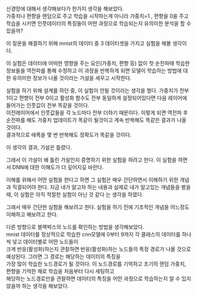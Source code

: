 신경망에 대해서 생각해보다가 한가지 생각을 해보았다.  
가중치나 편향을 랜덤으로 주고 학습을 시작하는게 아니라 가중치=1 , 편향을 0을 주고 학습을 시키면 인풋데이터의 특징들이 어떤 과정으로 학습되는지 유의미한 분석을 할 수 있을까?   

이 질문을 해결하기 위해 mnist의 데이터 중 3 데이터셋을 가지고 실험을 해볼 생각이다.  

이 실험은 데이터에 어떠한 영향을 주는 요인(가중치, 편향 등) 없이 첫 순전파때 학습한 정보들을 역전파를 통해 수정하고 이 과정을 반복하게 되면 모델이 학습하는 방법에 대한 유의미한 정보가 나올 것이라는 가설을 세우고 시작한다.  

실험을 하기 위해 설계를 하던 중, 이 실험이 안될 것이라는 생각을 했다. 가중치가 전부 1이고 편향이 전부 0이고 활성화 함수도 전부 동일하게 설정되어있다면 다음 레이어에 들어가는 인풋값이 전부 똑같을 것이다.  
이전레이어에서 인풋값들을 각 노드마다 전부 더하기 때문이다. 이렇게 되면 역전파 후 순전파를 해도 가중치 업데이트가 똑같이 될것이고 계속 반복해도 똑같은 결과가 나올 것이다.  
결과적으로 에폭을 몇 번 반복해도 정확도가 똑같을 것이다.  

이 생각의 결과, 가설은 틀렸다.  

그래서 이 가설이 왜 틀린 가설인지 증명하기 위한 실험을 하려고 한다. 이 실험을 하면서 DNN에 대한 이해도가 더 깊어지길 바란다.  


이해를 위해서 어떤 실험을 한다고 하면 그 실험은 매우 간단하면서 이해하기 위한 개념과 직결되어야 한다. 지금 내가 알고자 하는 내용과 실제로 내가 알고있는 개념들을 봤을 때, 이 실험은 아직 적절한 실험이 아닌 것 같다
는 생각을 하였다.  

그래서 매우 간단한 실험을 해보려고 한다. 실험을 하기 전에 기초적인 개념을 어느정도 이해하고 해보려고 한다.  

다른 방향으로 블랙박스의 노드를 확인하는 방법을 생각해보았다.  
mnist 데이터를 정상적으로 학습한 cnn모델에 0부터 9까지 각 클래스의 데이터를 하나씩 넣고 데이터별로 어떤 노드들이  
크게 반응(활성화)하는지 관찰하면 반응(활성화)하는 노드들의 특정 경로가 나올 것으로 예상된다. 그러면 그 경로는 해당하는 데이터의 특징을  
가장 많이 학습한 노드경로가 될 것이다. 이 노드경로를 기억하고 초기의 랜덤 가중치, 편향을 기억한 채로 학습을 처음부터 다시 세팅하고   
해당하는 노드경로만을 관찰하면 데이터의 특징을 어떤 과정으로 학습하는지 알 수 있지 않을까 하는 생각을 해보았다.
